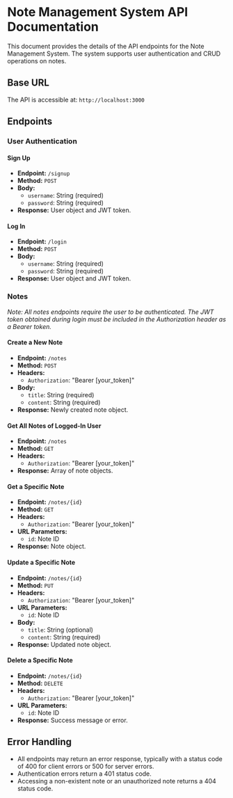 # Note Management System API Documentation

This document provides the details of the API endpoints for the Note Management System. The system supports user authentication and CRUD operations on notes.

## Base URL

The API is accessible at: `http://localhost:3000`

## Endpoints

### User Authentication

#### Sign Up

- **Endpoint:** `/signup`
- **Method:** `POST`
- **Body:**
  - `username`: String (required)
  - `password`: String (required)
- **Response:** User object and JWT token.

#### Log In

- **Endpoint:** `/login`
- **Method:** `POST`
- **Body:**
  - `username`: String (required)
  - `password`: String (required)
- **Response:** User object and JWT token.

### Notes

_Note: All notes endpoints require the user to be authenticated. The JWT token obtained during login must be included in the Authorization header as a Bearer token._

#### Create a New Note

- **Endpoint:** `/notes`
- **Method:** `POST`
- **Headers:**
  - `Authorization`: "Bearer [your_token]"
- **Body:**
  - `title`: String (required)
  - `content`: String (required)
- **Response:** Newly created note object.

#### Get All Notes of Logged-In User

- **Endpoint:** `/notes`
- **Method:** `GET`
- **Headers:**
  - `Authorization`: "Bearer [your_token]"
- **Response:** Array of note objects.

#### Get a Specific Note

- **Endpoint:** `/notes/{id}`
- **Method:** `GET`
- **Headers:**
  - `Authorization`: "Bearer [your_token]"
- **URL Parameters:**
  - `id`: Note ID
- **Response:** Note object.

#### Update a Specific Note

- **Endpoint:** `/notes/{id}`
- **Method:** `PUT`
- **Headers:**
  - `Authorization`: "Bearer [your_token]"
- **URL Parameters:**
  - `id`: Note ID
- **Body:**
  - `title`: String (optional)
  - `content`: String (required)
- **Response:** Updated note object.

#### Delete a Specific Note

- **Endpoint:** `/notes/{id}`
- **Method:** `DELETE`
- **Headers:**
  - `Authorization`: "Bearer [your_token]"
- **URL Parameters:**
  - `id`: Note ID
- **Response:** Success message or error.

## Error Handling

- All endpoints may return an error response, typically with a status code of 400 for client errors or 500 for server errors.
- Authentication errors return a 401 status code.
- Accessing a non-existent note or an unauthorized note returns a 404 status code.
